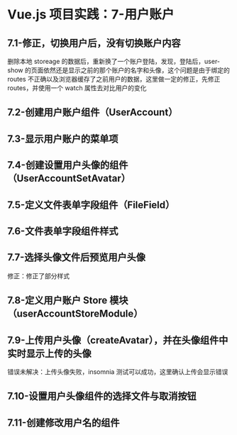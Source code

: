# Vue.js 项目实践：7-用户账户

## 7.1-修正，切换用户后，没有切换账户内容

删除本地 storeage 的数据后，重新换了一个账户登陆，发现，登陆后，user-show 的页面依然还是显示之前的那个账户的名字和头像，这个问题是由于绑定的 routes 不正确以及浏览器缓存了之前用户的数据，这里做一定的修正，先修正 routes，并使用一个 watch 属性去对比用户的变化

## 7.2-创建用户账户组件（UserAccount）

## 7.3-显示用户账户的菜单项

## 7.4-创建设置用户头像的组件（UserAccountSetAvatar）

## 7.5-定义文件表单字段组件（FileField）

## 7.6-文件表单字段组件样式

## 7.7-选择头像文件后预览用户头像

修正：修正了部分样式

## 7.8-定义用户账户 Store 模块（userAccountStoreModule）

## 7.9-上传用户头像（createAvatar），并在头像组件中实时显示上传的头像

错误未解决：上传头像失败，insomnia 测试可以成功，这里确认上传会显示错误

## 7.10-设置用户头像组件的选择文件与取消按钮

## 7.11-创建修改用户名的组件
